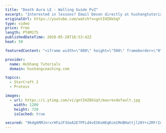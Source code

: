 ```yaml
---
title: "Death Aura LE - Walling Guide PvZ"
excerpt: "Interested in lessons? Email Devon directly at hushangtutorials@outlook.com ------------------------------------------------------------------------------------------------------- Want to support HuShang Tutorials directly? Patreon is a website where you can contribute a monthly donation that will help"
originalUrl: https://youtube.com/watch?v=gntIHZ8kSqY
type: video
price: Free
length: PT4M17S
publishedDateTime: 2020-05-28T16:53:42Z
heat: 50

featuredContent: "<iframe width=\"800\" height=\"500\" frameborder=\"0\" src=\"https://www.youtube.com/embed/gntIHZ8kSqY\" allow=\"accelerometer; autoplay; encrypted-media; gyroscope; picture-in-picture\" allowfullscreen></iframe>"

provider:
  name: HuShang Tutorials
  domain: hushangcoaching.com

topics:
  - StarCraft 2
  - Protoss

images:
  - url: https://i.ytimg.com/vi/gntIHZ8kSqY/maxresdefault.jpg
    width: 1280
    height: 720
    isCached: true

secured: "9kdg6RMJnrxrHFaJF3GeA2E7PFLd4vESKxHEqKcm1MnBHattjl28Y+i2RFrIn04uk05wdRDkuPVAMU5LUA7+Ab6pSY6B0CG2q0oPPeUGBiPuca/vQcSS6fXGdPrZ9NSEq/VcbBPuFd0dNkjTi6vI8pnntLC++6BpYShUoTThng00oFuIchuK+zNkdu/hzW5YKJCafuveFCbuKXN7X1Jddaxrnc2kcb6s+PIEhh2Ul50ed8FS0ImBBBaQhxakZMlncA1FgKMjtE0IrcKtDRsirx0YiwNRfzLzmia+Z/63YquUzzdJVIVZvOVCBYWl5P3NqJ1ah4tg4iGYzi8euEEgHakMaksQQ8+iXk9EKFPPQliQLNoDLmCxWMrZTWIiZw4MI36ntyaYRr8YFz5h+vdUMusIi0O0qSFsrqSCoCRjJyM=;N2/wf+QRGL4Tyv0SltJfrA=="
---
```


